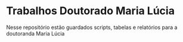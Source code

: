 # Trabalhos Doutorado Maria Lúcia
 Nesse repositório estão guardados scripts, tabelas e relatórios para a doutoranda Maria Lúcia 
